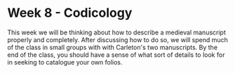 # Week 8 - Codicology

This week we will be thinking about how to describe a medieval manuscript properly and completely. After discussing how to do so, we will spend much of the class in small groups with with Carleton's two manuscripts. By the end of the class, you should have a sense of what sort of details to look for in seeking to catalogue your own folios. 


